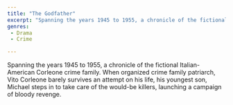 ```yaml
---
title: "The Godfather"
excerpt: "Spanning the years 1945 to 1955, a chronicle of the fictional Italian-American Corleone crime family. When organized crime family patriarch, Vito Corleo..."
genres: 
 - Drama
 - Crime

---
```


Spanning the years 1945 to 1955, a chronicle of the fictional Italian-American Corleone crime family. When organized crime family patriarch, Vito Corleone barely survives an attempt on his life, his youngest son, Michael steps in to take care of the would-be killers, launching a campaign of bloody revenge.
